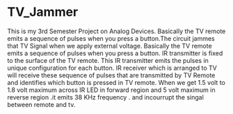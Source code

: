 # TV_Jammer
This is my 3rd Semester Project on Analog Devices. Basically the TV remote emits a sequence of pulses when you press a button.The circuit  jammes that TV Signal when we apply external voltage.
Basically the TV remote emits a sequence of pulses when you press a
button. IR transmitter is fixed to the surface of the TV remote. This IR
transmitter emits the pulses in unique configuration for each button.
IR receiver which is arranged to TV will receive these sequence of
pulses that are transmitted by TV Remote and identifies which
button is pressed in TV remote. When we get 1.5 volt to 1.8 volt
maximum across IR LED in forward region and 5 volt maximum in
reverse region .it emits 38 KHz frequency . and incourrupt the singal
between remote and tv.
